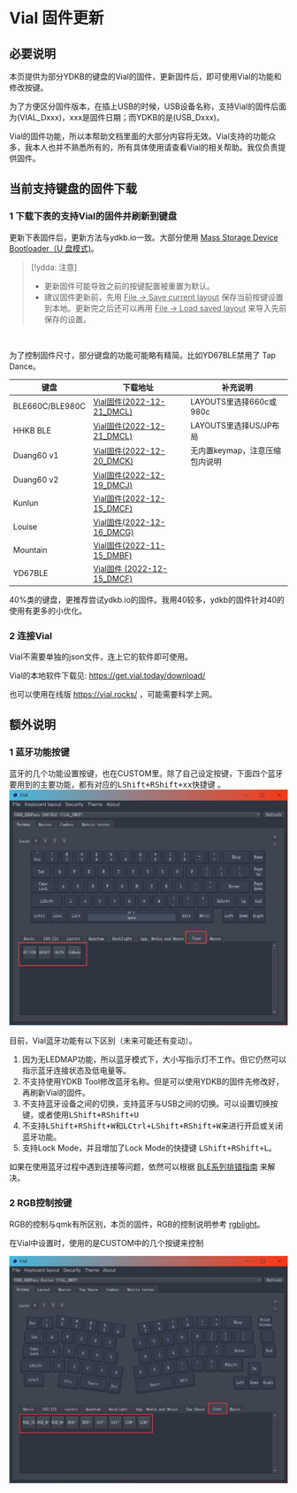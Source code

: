 # Vial 固件更新
## 必要说明

本页提供为部分YDKB的键盘的Vial的固件，更新固件后，即可使用Vial的功能和修改按键。

为了方便区分固件版本，在插上USB的时候，USB设备名称，支持Vial的固件后面为(VIAL_Dxxx)，xxx是固件日期；而YDKB的是(USB_Dxxx)。

Vial的固件功能，所以本帮助文档里面的大部分内容将无效。Vial支持的功能众多，我本人也并不熟悉所有的，所有具体使用请查看Vial的相关帮助。我仅负责提供固件。


## 当前支持键盘的固件下载


### 1 下载下表的支持Vial的固件并刷新到键盘

更新下表固件后，更新方法与ydkb.io一致。大部分使用 [Mass Storage Device Bootloader（U 盘模式)](bootloader/msd-bootloader.md)。

> [!ydda: 注意]
> - 更新固件可能导致之前的按键配置被重置为默认。
> - 建议固件更新前，先用 <u>File -> Save current layout</u> 保存当前按键设置到本地。更新完之后还可以再用 <u>File -> Load saved layout</u> 来导入先前保存的设置。

<br>

为了控制固件尺寸，部分键盘的功能可能略有精简。比如YD67BLE禁用了 Tap Dance。

| 键盘 | 下载地址 | 补充说明 |
| ---- | ---- | --- |
| BLE660C/BLE980C | [Vial固件(2022-12-21_DMCL)](other-firmware/vial/ydkb_ble660c_980c_vial.zip ':ignore') | LAYOUTS里选择660c或980c |
| HHKB BLE | [Vial固件(2022-12-21_DMCL)](other-firmware/vial/ydkb_hhkb_ble_vial.zip ':ignore') | LAYOUTS里选择US/JP布局 |
| Duang60 v1 | [Vial固件(2022-12-20_DMCK)](other-firmware/vial/ydkb_duang60v1_vial.zip ':ignore') | 无内置keymap，注意压缩包内说明 |
| Duang60 v2 | [Vial固件(2022-12-19_DMCJ)](other-firmware/vial/ydkb_duang60v2_vial.zip ':ignore') | |
| Kunlun | [Vial固件(2022-12-15_DMCF)](other-firmware/vial/ydkb_kunlun_vial.zip ':ignore') | |
| Louise | [Vial固件(2022-12-16_DMCG)](other-firmware/vial/ydkb_louise_vial.zip ':ignore') | |
| Mountain | [Vial固件(2022-11-15_DMBF)](other-firmware/vial/ydkb_mountain_vial.zip ':ignore') | |
| YD67BLE | [Vial固件 (2022-12-15_DMCF)](other-firmware/vial/ydkb_yd67ble_vial.zip ':ignore') | |

40%类的键盘，更推荐尝试ydkb.io的固件。我用40较多，ydkb的固件针对40的使用有更多的小优化。

### 2 连接Vial

Vial不需要单独的json文件，连上它的软件即可使用。

Vial的本地软件下载见: https://get.vial.today/download/

也可以使用在线版 https://vial.rocks/ ，可能需要科学上网。


## 额外说明

### 1 蓝牙功能按键
蓝牙的几个功能设置按键，也在CUSTOM里。除了自己设定按键，下面四个蓝牙要用到的主要功能，都有对应的<kbd>LShift+RShift+xx</kbd>快捷键 。
![|700](assets/vial-ydkb-ble51.jpg)

目前，Vial蓝牙功能有以下区别（未来可能还有变动）。

1. 因为无LEDMAP功能，所以蓝牙模式下，大小写指示灯不工作。但它仍然可以指示蓝牙连接状态及低电量等。
2. 不支持使用YDKB Tool修改蓝牙名称。但是可以使用YDKB的固件先修改好，再刷新Vial的固件。
3. 不支持蓝牙设备之间的切换，支持蓝牙与USB之间的切换。可以设置切换按键，或者使用<kbd>LShift+RShift+U</kbd>
4. 不支持<kbd>LShift+RShift+W</kbd>和<kbd>LCtrl+LShift+RShift+W</kbd>来进行开启或关闭蓝牙功能。
5. 支持Lock Mode，并且增加了Lock Mode的快捷键 <kbd>LShift+RShift+L</kbd>。

如果在使用蓝牙过程中遇到连接等问题，依然可以根据 [BLE系列排错指南](ble-series/troubleshooting.md) 来解决。

### 2 RGB控制按键
RGB的控制与qmk有所区别，本页的固件，RGB的控制说明参考 [rgblight](features/rgblight.md)。  

在Vial中设置时，使用的是CUSTOM中的几个按键来控制

![|700](assets/vial-ydkb-rgb.jpg)

